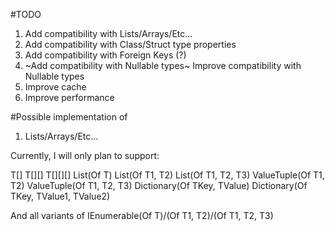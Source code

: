#TODO

1) Add compatibility with Lists/Arrays/Etc...
2) Add compatibility with Class/Struct type properties
3) Add compatibility with Foreign Keys (?)
4) ~Add compatibility with Nullable types~ Improve compatibility with Nullable types
5) Improve cache
6) Improve performance

#Possible implementation of

1) Lists/Arrays/Etc...

Currently, I will only plan to support:

T[]
T[][]
T[][][]
List(Of T)
List(Of T1, T2)
List(Of T1, T2, T3)
ValueTuple(Of T1, T2)
ValueTuple(Of T1, T2, T3)
Dictionary(Of TKey, TValue)
Dictionary(Of TKey, TValue1, TValue2)

And all variants of IEnumerable(Of T)/(Of T1, T2)/(Of T1, T2, T3)
